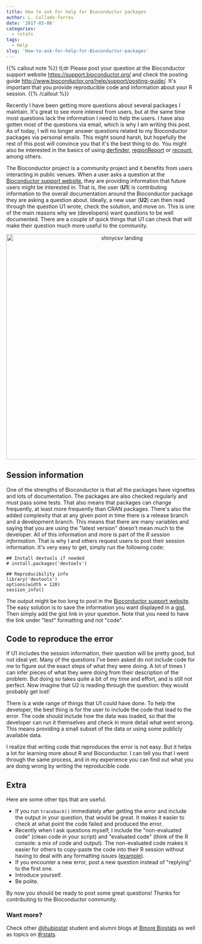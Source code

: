```yaml
---
title: How to ask for help for Bioconductor packages
author: L. Collado-Torres
date: '2017-03-06'
categories:
  - rstats
tags:
  - Help
slug: 'How-to-ask-for-help-for-Bioconductor-packages'
---
```



{{% callout note %}}
tl;dr Please post your question at the Bioconductor support website https://support.bioconductor.org/ and check the posting guide http://www.bioconductor.org/help/support/posting-guide/. It's important that you provide reproducible code and information about your R session.
{{% /callout %}}

Recently I have been getting more questions about several packages I maintain. It's great to see more interest from users, but at the same time most questions lack the information I need to help the users. I have also gotten most of the questions via email, which is why I am writing this post. As of today, I will no longer answer questions related to my Bioconductor packages via personal emails. This might sound harsh, but hopefully the rest of this post will convince you that it's the best thing to do. You might also be interested in the basics of using [derfinder](http://bioconductor.org/packages/release/bioc/vignettes/derfinder/inst/doc/derfinder-quickstart.html#basics), [regionReport](http://bioconductor.org/packages/release/bioc/vignettes/regionReport/inst/doc/regionReport.html#basics) or [recount](http://bioconductor.org/packages/release/bioc/vignettes/recount/inst/doc/recount-quickstart.html#basics), among others.

The Bioconductor project is a community project and it benefits from users interacting in public venues. When a user asks a question at the [Bioconductor support website](https://support.bioconductor.org/), they are providing information that future users might be interested in. That is, the user (__U1__) is contributing information to the overall documentation around the Bioconductor package they are asking a question about. Ideally, a new user (__U2__) can then read through the question U1 wrote, check the solution, and move on. This is one of the main reasons why we (developers) want questions to be well documented. There are a couple of quick things that U1 can check that will make their question much more useful to the community.

<center>
<a href="http://www.bioconductor.org/help/support/posting-guide/"><img alt = 'shinycsv landing' width='600' src='http://lcolladotor.github.io/figs/2017-03-06-bioc-support/question.png' /></a>
</center>

## Session information

One of the strengths of Bioconductor is that all the packages have vignettes and lots of documentation. The packages are also checked regularly and must pass some tests. That also means that packages can change frequently, at least more frequently than CRAN packages. There's also the added complexity that at any given point in time there is a release branch and a development branch. This means that there are many variables and saying that you are using the "latest version" doesn't mean much to the developer. All of this information and more is part of the _R session information_. That is why I and others request users to post their session information. It's very easy to get, simply run the following code:


    ## Install devtools if needed
    # install.packages('devtools')
    
    ## Reproducibility info
    library('devtools')
    options(width = 120)
    session_info()

The output might be too long to post in the [Bioconductor support website](https://support.bioconductor.org/). The easy solution is to save the information you want displayed in a [gist](https://gist.github.com/). Then simply add the gist link in your question. Note that you need to have the link under "text" formatting and not "code".

## Code to reproduce the error

If U1 includes the session information, their question will be pretty good, but not ideal yet. Many of the questions I've been asked do not include code for me to figure out the exact steps of what they were doing. A lot of times I can infer pieces of what they were doing from their description of the problem. But doing so takes quite a bit of my time and effort, and is still not perfect. Now imagine that U2 is reading through the question: they would probably get lost!

There is a wide range of things that U1 could have done. To help the developer, the best thing is for the user to include the code that lead to the error. The code should include how the data was loaded, so that the developer can run it themselves and check in more detail what went wrong. This means providing a small subset of the data or using some publicly available data.

I realize that writing code that reproduces the error is not easy. But it helps a lot for learning more about R and Bioconductor. I can tell you that I went through the same process, and in my experience you can find out what you are doing wrong by writing the reproducible code.


## Extra

Here are some other tips that are useful.

* If you run `traceback()` immediately after getting the error and include the output in your question, that would be great. It makes it easier to check at what point the code failed and produced the error. 
* Recently when I ask questions myself, I include the "non-evaluated code" (clean code in your script) and "evaluated code" (think of the R console: a mix of code and output). The non-evaluated code makes it easier for others to copy-paste the code into their R session without having to deal with any formatting issues ([example](https://github.com/leekgroup/recount/issues/8#issue-210124094)).
* If you encounter a new error, post a new question instead of "replying" to the first one.
* Introduce yourself.
* Be polite.


By now you should be ready to post some great questions! Thanks for contributing to the Bioconductor community.


### Want more?

Check other [@jhubiostat](https://twitter.com/jhubiostat) student and alumni blogs at [Bmore Biostats](http://bmorebiostat.com/) as well as topics on [#rstats](https://twitter.com/search?q=%23rstats).
